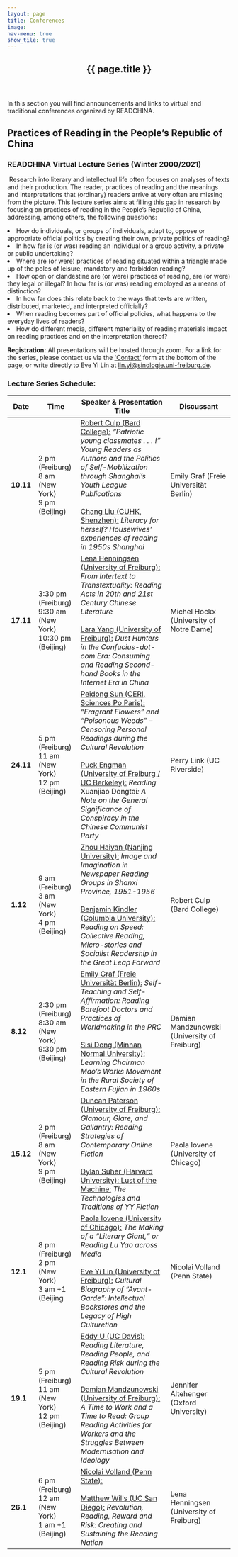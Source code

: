 ```yaml
---
layout: page
title: Conferences
image:
nav-menu: true
show_tile: true
---
```


<div id="main" class="alt">

<!-- One -->
<section id="one">
	<div class="inner">
		<header class="major">
			<h1>{{ page.title }}</h1>
		</header>
		<p>In this section you will find announcements and links to virtual and traditional conferences organized by READCHINA.</p>
	</div>

<!-- Content -->

<h2>Practices of Reading in the People’s Republic of China</h2>
<h3>READCHINA Virtual Lecture Series (Winter 2000/2021)</h3>
<div class="row">
<p><span class="image right"><img src="{% link assets/images/Collective_Reading_Activities_3_(Study_Theories_of_the_Proletariat-3).jpg %}" alt="" title="" style=""></span>
Research into literary and intellectual life often focuses on analyses of texts and their production. The reader, practices of reading and the meanings and interpretations that (ordinary) readers arrive at very often are missing from the picture. This lecture series aims at filling this gap in research by focusing on practices of reading in the People’s Republic of China, addressing, among others, the following questions:
<li>How do individuals, or groups of individuals, adapt to, oppose or appropriate official politics by creating their own, private politics of reading?</li>
<li>In how far is (or was) reading an individual or a group activity, a private or public undertaking?</li>
<li>Where are (or were) practices of reading situated within a triangle made up of the poles of leisure, mandatory and forbidden reading?</li>
<li>How open or clandestine are (or were) practices of reading, are (or were) they legal or illegal? In how far is (or was) reading employed as a means of distinction?</li>
<li>In how far does this relate back to the ways that texts are written, distributed, marketed, and interpreted officially?</li>
<li>When reading becomes part of official policies, what happens to the everyday lives of readers?</li>
<li>How do different media, different materiality of reading materials impact on reading practices and on the interpretation thereof?</li>
</p>

<!-- Box -->
<div class="box">
	<p><b>Registration:</b> All presentations will be hosted through zoom. For a link for the series, please contact us via the <a href="https://readchina.github.io/conferences.html#contact">'Contact'</a> form at the bottom of the page, or write directly to Eve Yi Lin at <a href="mailto:lin.yi@sinologie.uni-freiburg.de">lin.yi@sinologie.uni-freiburg.de</a>.</p>
</div>


<!-- Table -->
<h3>Lecture Series Schedule:</h3>

<div class="table-wrapper">
	<table>
		<thead>
			<tr>
				<th>Date</th>
				<th>Time</th>
				<th>Speaker & Presentation Title</th>
				<th>Discussant</th>
			</tr>
		</thead>
		<tbody>
			<tr>
				<td><b>10.11</b></td>
				<td>2 pm (Freiburg) <br> 8 am (New York) <br> 9 pm (Beijing)</td>
				<td><u>Robert Culp (Bard College):</u><i> “Patriotic young classmates . . . !” Young Readers as Authors and the Politics of Self-Mobilization through Shanghai’s Youth League Publications</i>
				<br>
				<br>
				<u>Chang Liu (CUHK, Shenzhen):</u><i> Literacy for herself? Housewives’ experiences of reading in 1950s Shanghai</i></td>
				<td>Emily Graf (Freie Universität Berlin)</td>
			</tr>
			<tr>
				<td><b>17.11</b></td>
				<td>3:30 pm (Freiburg) <br> 9:30 am (New York) <br> 10:30 pm (Beijing)</td>
				<td><u>Lena Henningsen (University of Freiburg):</u><i> From Intertext to Transtextuality: Reading Acts in 20th and 21st Century Chinese Literature</i>
				<br>
				<br>
				<u>Lara Yang (University of Freiburg):</u><i> Dust Hunters in the Confucius-dot-com Era: Consuming and Reading Second-hand Books in the Internet Era in China</i></td>
				<td>Michel Hockx (University of Notre Dame)</td>
			</tr>
			<tr>
				<td><b>24.11</b></td>
				<td>5 pm (Freiburg) <br> 11 am (New York) <br> 12 pm (Beijing)</td>
				<td><u>Peidong Sun (CERI, Sciences Po Paris):</u><i> “Fragrant Flowers” and “Poisonous Weeds” – Censoring Personal Readings during the Cultural Revolution</i>
				<br>
				<br>
				<u>Puck Engman (University of Freiburg / UC Berkeley):</u><i> Reading</i> Xuanjiao Dongtai<i>: A Note on the General Significance of Conspiracy in the Chinese Communist Party</i>
				<td>Perry Link (UC Riverside)</td>
			</tr>
			<tr>
				<td><b>1.12</b></td>
				<td>9 am (Freiburg) <br> 3 am (New York) <br> 4 pm (Beijing)</td>
				<td>
				<u>Zhou Haiyan (Nanjing University):</u><i> Image and Imagination in Newspaper Reading Groups in Shanxi Province, 1951-1956</i>
				<br>
				<br>
				<u>Benjamin Kindler (Columbia University):</u><i> Reading on Speed: Collective Reading, Micro-stories and Socialist Readership in the Great Leap Forward</i>
				<td>Robert Culp (Bard College)</td>
			</tr>
			<tr>
				<td><b>8.12</b></td>
				<td>2:30 pm (Freiburg) <br> 8:30 am (New York) <br> 9:30 pm (Beijing)</td>
				<td><u>Emily Graf (Freie Universität Berlin):</u><i> Self-Teaching and Self-Affirmation: Reading Barefoot Doctors and Practices of Worldmaking in the PRC</i>
				<br>
				<br>
				<u>Sisi Dong (Minnan Normal University):</u><i> Learning Chairman Mao’s Works Movement in the Rural Society of Eastern Fujian in 1960s</i></td>
				<td>Damian Mandzunowski (University of Freiburg)</td>
			</tr>
			<tr>
				<td><b>15.12</b></td>
				<td>2 pm (Freiburg) <br> 8 am (New York) <br>	9 pm (Beijing)</td>
				<td><u>Duncan Paterson (University of Freiburg):</u><i> Glamour, Glare, and Gallantry: Reading Strategies of Contemporary Online Fiction</i>
				<br>
				<br>
				<u>Dylan Suher (Harvard University): Lust of the Machine:</u><i> The Technologies and Traditions of YY Fiction</i>
				</td>
				<td>Paola Iovene (University of Chicago)</td>
			</tr>
			<tr>
				<td><b>12.1</b></td>
				<td>8 pm (Freiburg) <br> 2 pm (New York) <br> 3 am +1 (Beijing</td>
				<td><u>Paola Iovene (University of Chicago):</u><i> The Making of a “Literary Giant,” or Reading Lu Yao across Media</i>
				<br>
				<br>
				<u>Eve Yi Lin (University of Freiburg):</u><i> Cultural Biography of “Avant-Garde”: Intellectual Bookstores and the Legacy of High Culturetion</i>
				</td>
				<td>Nicolai Volland (Penn State)</td>
			</tr>
			<tr>
				<td><b>19.1</b></td>
				<td>5 pm (Freiburg) <br> 11 am (New York) <br> 12 pm (Beijing)</td>
				<td><u>Eddy U (UC Davis):</u><i> Reading Literature, Reading People, and Reading Risk during the Cultural Revolution</i>
				<br>
				<br>
				<u>Damian Mandzunowski (University of Freiburg):</u><i>  A Time to Work and a Time to Read: Group Reading Activities for Workers and the Struggles Between Modernisation and Ideology</i>
				</td>
				<td>Jennifer Altehenger (Oxford University)</td>
			</tr>
			<tr>
				<td><b>26.1</b></td>
				<td>6 pm (Freiburg) <br> 12 am (New York) <br>1 am +1 (Beijing)</td>
				<td><u>Nicolai Volland (Penn State):</u><i> </i>
				<br>
				<br>
				<u>Matthew Wills (UC San Diego):</u><i> Revolution, Reading, Reward and Risk: Creating and Sustaining the Reading Nation</i>
				</td>
				<td>Lena Henningsen (University of Freiburg)</td>
			</tr>
